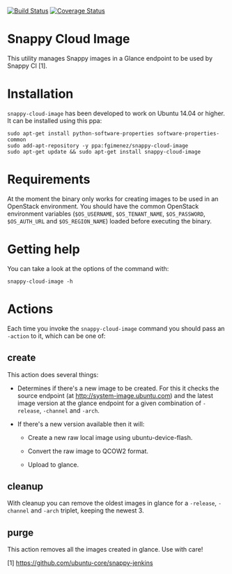 [![Build Status](https://travis-ci.org/ubuntu-core/snappy-cloud-image.svg)](https://travis-ci.org/ubuntu-core/snappy-cloud-image) [![Coverage Status](https://coveralls.io/repos/github/ubuntu-core/snappy-cloud-image/badge.svg?branch=master)](https://coveralls.io/github/ubuntu-core/snappy-cloud-image?branch=master)
# Snappy Cloud Image

This utility manages Snappy images in a Glance endpoint to be used by Snappy CI [1].

# Installation

`snappy-cloud-image` has been developed to work on Ubuntu 14.04 or higher. It can be installed using this ppa:

    sudo apt-get install python-software-properties software-properties-common
    sudo add-apt-repository -y ppa:fgimenez/snappy-cloud-image
    sudo apt-get update && sudo apt-get install snappy-cloud-image

# Requirements

At the moment the binary only works for creating images to be used in an OpenStack environment. You should have the common OpenStack environment variables (`$OS_USERNAME`, `$OS_TENANT_NAME`, `$OS_PASSWORD`, `$OS_AUTH_URL` and `$OS_REGION_NAME`) loaded before executing the binary.

# Getting help

You can take a look at the options of the command with:

    snappy-cloud-image -h

# Actions

Each time you invoke the `snappy-cloud-image` command you should pass an `-action` to it, which can be one of:

## create

This action does several things:

* Determines if there's a new image to be created. For this it checks the source endpoint (at http://system-image.ubuntu.com) and the latest image version at the glance endpoint for a given combination of `-release`, `-channel` and `-arch`.

* If there's a new version available then it will:

  * Create a new raw local image using ubuntu-device-flash.

  * Convert the raw image to QCOW2 format.

  * Upload to glance.

## cleanup

With cleanup you can remove the oldest images in glance for a `-release`, `-channel` and `-arch` triplet, keeping the newest 3.

## purge

This action removes all the images created in glance. Use with care!


[1] https://github.com/ubuntu-core/snappy-jenkins
